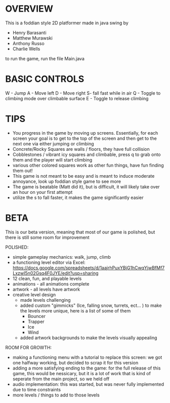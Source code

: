 # OVERVIEW
This is a foddian style 2D platformer made in java swing by
- Henry Barasanti
- Matthew Murawski
- Anthony Russo
- Charlie Wells

to run the game, run the file Main.java


# BASIC CONTROLS

W - Jump
A - Move left
D - Move right
S- fall fast while in air
Q - Toggle to climbing mode over climbable surface
E - Toggle to release climbing

# TIPS
- You progress in the game by moving up screens. Essentially, for each screen your goal is to get to the top of the screen and then get to the next one via either jumping or climbing
- Concrete/Rocky Squares are walls / floors, they have full collision
- Cobblestones / vibrant icy squares and climbable, press q to grab onto them and the player will start climbing
- various other colored squares work as other fun things, have fun finding them out!
- This game is not meant to be easy and is meant to induce moderate annoyance, look up foddian style game to see more
- The game is beatable (Matt did it), but is difficult, it will likely take over an hour on your first attempt
- utilize the s to fall faster, it makes the game significantly easier

# BETA

This is our beta version, meaning that most of our game is polished, but there is still some room for improvement

POLISHED:
- simple gameplay mechanics: walk, jump, climb
- a functioning level editor via Excel: https://docs.google.com/spreadsheets/d/1aajrhPuxYBjG1hCwqYjwBfMf7LxzwI5n02Gsq4F0JYE/edit?usp=sharing 
- 12 clean, fun, and playable levels
- animations - all animations complete
- artwork - all levels have artwork
- creative level design
    - made levels challenging
    - added custom "gimmicks" (Ice, falling snow, turrets, ect... ) to make the levels more unique, here is a list of some of them
        - Bouncer
        - Trapper
        - Ice
        - Wind
    - added artwork backgrounds to make the levels visually appealing

ROOM FOR GROWTH:
- making a functioning menu with a tutorial to replace this screen: we got one halfway working, but decided to scrap it for this version
- adding a more satisfying ending to the game: for the full release of this game, this would be nessicary, but it is a lot of work that is kind of seperate from the main project, so we held off
- audio implementation: this was started, but was never fully implemented due to time constraints
- more levels / things to add to those levels
